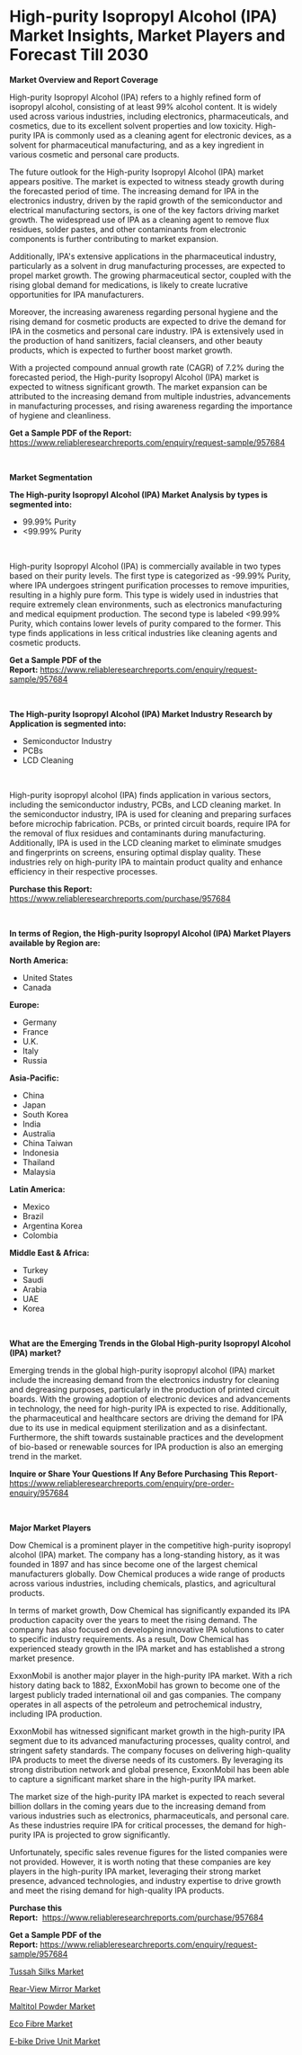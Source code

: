 <p><h1>High-purity Isopropyl Alcohol (IPA) Market Insights, Market Players and Forecast Till 2030</h1></p><p><strong>Market Overview and Report Coverage</strong></p>
<p><p>High-purity Isopropyl Alcohol (IPA) refers to a highly refined form of isopropyl alcohol, consisting of at least 99% alcohol content. It is widely used across various industries, including electronics, pharmaceuticals, and cosmetics, due to its excellent solvent properties and low toxicity. High-purity IPA is commonly used as a cleaning agent for electronic devices, as a solvent for pharmaceutical manufacturing, and as a key ingredient in various cosmetic and personal care products.</p><p>The future outlook for the High-purity Isopropyl Alcohol (IPA) market appears positive. The market is expected to witness steady growth during the forecasted period of time. The increasing demand for IPA in the electronics industry, driven by the rapid growth of the semiconductor and electrical manufacturing sectors, is one of the key factors driving market growth. The widespread use of IPA as a cleaning agent to remove flux residues, solder pastes, and other contaminants from electronic components is further contributing to market expansion.</p><p>Additionally, IPA's extensive applications in the pharmaceutical industry, particularly as a solvent in drug manufacturing processes, are expected to propel market growth. The growing pharmaceutical sector, coupled with the rising global demand for medications, is likely to create lucrative opportunities for IPA manufacturers.</p><p>Moreover, the increasing awareness regarding personal hygiene and the rising demand for cosmetic products are expected to drive the demand for IPA in the cosmetics and personal care industry. IPA is extensively used in the production of hand sanitizers, facial cleansers, and other beauty products, which is expected to further boost market growth.</p><p>With a projected compound annual growth rate (CAGR) of 7.2% during the forecasted period, the High-purity Isopropyl Alcohol (IPA) market is expected to witness significant growth. The market expansion can be attributed to the increasing demand from multiple industries, advancements in manufacturing processes, and rising awareness regarding the importance of hygiene and cleanliness.</p></p>
<p><strong>Get a Sample PDF of the Report:</strong> <a href="https://www.reliableresearchreports.com/enquiry/request-sample/957684">https://www.reliableresearchreports.com/enquiry/request-sample/957684</a></p>
<p>&nbsp;</p>
<p><strong>Market Segmentation</strong></p>
<p><strong>The High-purity Isopropyl Alcohol (IPA) Market Analysis by types is segmented into:</strong></p>
<p><ul><li>99.99% Purity</li><li><99.99% Purity</li></ul></p>
<p>&nbsp;</p>
<p><p>High-purity Isopropyl Alcohol (IPA) is commercially available in two types based on their purity levels. The first type is categorized as -99.99% Purity, where IPA undergoes stringent purification processes to remove impurities, resulting in a highly pure form. This type is widely used in industries that require extremely clean environments, such as electronics manufacturing and medical equipment production. The second type is labeled <99.99% Purity, which contains lower levels of purity compared to the former. This type finds applications in less critical industries like cleaning agents and cosmetic products.</p></p>
<p><strong>Get a Sample PDF of the Report:</strong>&nbsp;<a href="https://www.reliableresearchreports.com/enquiry/request-sample/957684">https://www.reliableresearchreports.com/enquiry/request-sample/957684</a></p>
<p>&nbsp;</p>
<p><strong>The High-purity Isopropyl Alcohol (IPA) Market Industry Research by Application is segmented into:</strong></p>
<p><ul><li>Semiconductor Industry</li><li>PCBs</li><li>LCD Cleaning</li></ul></p>
<p>&nbsp;</p>
<p><p>High-purity isopropyl alcohol (IPA) finds application in various sectors, including the semiconductor industry, PCBs, and LCD cleaning market. In the semiconductor industry, IPA is used for cleaning and preparing surfaces before microchip fabrication. PCBs, or printed circuit boards, require IPA for the removal of flux residues and contaminants during manufacturing. Additionally, IPA is used in the LCD cleaning market to eliminate smudges and fingerprints on screens, ensuring optimal display quality. These industries rely on high-purity IPA to maintain product quality and enhance efficiency in their respective processes.</p></p>
<p><strong>Purchase this Report:</strong>&nbsp; <a href="https://www.reliableresearchreports.com/purchase/957684">https://www.reliableresearchreports.com/purchase/957684</a></p>
<p>&nbsp;</p>
<p><strong>In terms of Region, the High-purity Isopropyl Alcohol (IPA) Market Players available by Region are:</strong></p>
<p>
    <p> <strong> North America: </strong>
        <ul>
            <li>United States</li>
            <li>Canada</li>
        </ul>
        </p> 
    <p> <strong> Europe: </strong>
        <ul>
            <li>Germany</li>
            <li>France</li>
            <li>U.K.</li>
            <li>Italy</li>
            <li>Russia</li>
        </ul>
        </p> 
    <p> <strong> Asia-Pacific: </strong>
        <ul>
            <li>China</li>
            <li>Japan</li>
            <li>South Korea</li>
            <li>India</li>
            <li>Australia</li>
            <li>China Taiwan</li>
            <li>Indonesia</li>
            <li>Thailand</li>
            <li>Malaysia</li>
        </ul>
        </p> 
    <p> <strong> Latin America: </strong>
        <ul>
            <li>Mexico</li>
            <li>Brazil</li>
            <li>Argentina Korea</li>
            <li>Colombia</li>
        </ul>
        </p> 
    <p> <strong> Middle East & Africa: </strong>
        <ul>
            <li>Turkey</li>
            <li>Saudi</li>
            <li>Arabia</li>
            <li>UAE</li>
            <li>Korea</li>
        </ul>
    </p>
    </p>
<p>&nbsp;</p>
<p><strong>What are the Emerging Trends in the Global High-purity Isopropyl Alcohol (IPA) market?</strong></p>
<p><p>Emerging trends in the global high-purity isopropyl alcohol (IPA) market include the increasing demand from the electronics industry for cleaning and degreasing purposes, particularly in the production of printed circuit boards. With the growing adoption of electronic devices and advancements in technology, the need for high-purity IPA is expected to rise. Additionally, the pharmaceutical and healthcare sectors are driving the demand for IPA due to its use in medical equipment sterilization and as a disinfectant. Furthermore, the shift towards sustainable practices and the development of bio-based or renewable sources for IPA production is also an emerging trend in the market.</p></p>
<p><strong>Inquire or Share Your Questions If Any Before Purchasing This Report</strong>- <a href="https://www.reliableresearchreports.com/enquiry/pre-order-enquiry/957684">https://www.reliableresearchreports.com/enquiry/pre-order-enquiry/957684</a></p>
<p>&nbsp;</p>
<p><strong>Major Market Players</strong></p>
<p><p>Dow Chemical is a prominent player in the competitive high-purity isopropyl alcohol (IPA) market. The company has a long-standing history, as it was founded in 1897 and has since become one of the largest chemical manufacturers globally. Dow Chemical produces a wide range of products across various industries, including chemicals, plastics, and agricultural products.</p><p>In terms of market growth, Dow Chemical has significantly expanded its IPA production capacity over the years to meet the rising demand. The company has also focused on developing innovative IPA solutions to cater to specific industry requirements. As a result, Dow Chemical has experienced steady growth in the IPA market and has established a strong market presence.</p><p>ExxonMobil is another major player in the high-purity IPA market. With a rich history dating back to 1882, ExxonMobil has grown to become one of the largest publicly traded international oil and gas companies. The company operates in all aspects of the petroleum and petrochemical industry, including IPA production.</p><p>ExxonMobil has witnessed significant market growth in the high-purity IPA segment due to its advanced manufacturing processes, quality control, and stringent safety standards. The company focuses on delivering high-quality IPA products to meet the diverse needs of its customers. By leveraging its strong distribution network and global presence, ExxonMobil has been able to capture a significant market share in the high-purity IPA market.</p><p>The market size of the high-purity IPA market is expected to reach several billion dollars in the coming years due to the increasing demand from various industries such as electronics, pharmaceuticals, and personal care. As these industries require IPA for critical processes, the demand for high-purity IPA is projected to grow significantly.</p><p>Unfortunately, specific sales revenue figures for the listed companies were not provided. However, it is worth noting that these companies are key players in the high-purity IPA market, leveraging their strong market presence, advanced technologies, and industry expertise to drive growth and meet the rising demand for high-quality IPA products.</p></p>
<p><strong>Purchase this Report:</strong>&nbsp;&nbsp;<a href="https://www.reliableresearchreports.com/purchase/957684">https://www.reliableresearchreports.com/purchase/957684</a></p>
<p></p>
<p><strong>Get a Sample PDF of the Report:</strong>&nbsp;<a href="https://www.reliableresearchreports.com/enquiry/request-sample/957684">https://www.reliableresearchreports.com/enquiry/request-sample/957684</a></p>
<p><p><a href="https://medium.com/@winonaboehm2023/tussah-silks-market-size-growth-forecast-2023-2030-d4ef01313a90">Tussah Silks Market</a></p><p><a href="https://github.com/NorbertYates/Market-Research-Report-List-1/blob/main/rear-view-mirror-market.md">Rear-View Mirror Market</a></p><p><a href="https://www.reportprime.com/maltitol-powder-r6207">Maltitol Powder Market</a></p><p><a href="https://www.linkedin.com/pulse/eco-fibre-market-research-report-provides-thorough-industry-sgu0e/">Eco Fibre Market</a></p><p><a href="https://github.com/RoccoManning/Market-Research-Report-List-1/blob/main/e-bike-drive-unit-market.md">E-bike Drive Unit Market</a></p></p>